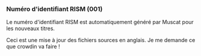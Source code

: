 ### Numéro d'identifiant RISM (001)

Le numéro d'identifiant RISM est automatiquement généré par Muscat pour les nouveaux titres.

Ceci est une mise à jour des fichiers sources en anglais. Je me demande ce que crowdin va faire !
